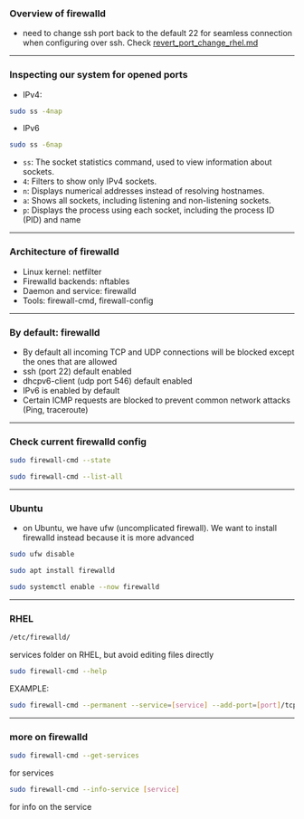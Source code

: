 ### Overview of firewalld
- need to change ssh port back to the default 22 for seamless connection when configuring over ssh. Check [revert_port_change_rhel.md](https://github.com/ZilongJas/SSH_Best_Practices/blob/main/revert_port_change_rhel.md) 
___
### Inspecting our system for opened ports
- IPv4:
```bash
sudo ss -4nap
```
- IPv6
```bash
sudo ss -6nap
```
- `ss`: The socket statistics command, used to view information about sockets.
- `4`: Filters to show only IPv4 sockets.
- `n`: Displays numerical addresses instead of resolving hostnames.
- `a`: Shows all sockets, including listening and non-listening sockets.
- `p`: Displays the process using each socket, including the process ID (PID) and name
___
### Architecture of firewalld
- Linux kernel: netfilter
- Firewalld backends: nftables
- Daemon and service: firewalld
- Tools: firewall-cmd, firewall-config
___
### By default: firewalld
- By default all incoming TCP and UDP connections will be blocked except the ones that are allowed
- ssh (port 22) default enabled
- dhcpv6-client (udp port 546) default enabled
- IPv6 is enabled by default
- Certain ICMP requests are blocked to prevent common network attacks (Ping, traceroute)
___
### Check current firewalld config
```bash
sudo firewall-cmd --state
```
```bash
sudo firewall-cmd --list-all
```
___
### Ubuntu
- on Ubuntu, we have ufw (uncomplicated firewall). We want to install firewalld instead because it is more advanced
```bash
sudo ufw disable
```
```bash
sudo apt install firewalld
```
```bash
sudo systemctl enable --now firewalld
```
___
### RHEL
```bash
/etc/firewalld/
```
services folder on RHEL, but avoid editing files directly
```bash
sudo firewall-cmd --help
```
EXAMPLE:
```bash
sudo firewall-cmd --permanent --service=[service] --add-port=[port]/tcp
```
___
### more on firewalld
```bash
sudo firewall-cmd --get-services
```
for services
```bash
sudo firewall-cmd --info-service [service]
```
for info on the service














